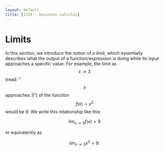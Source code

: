 ```yaml
---
layout: default
title: [1324 - business calculus]
---
```


Limits
===

In this section, we introduce the notion of a *limit*, which essentially describes what the output of a function/expression is doing while its input approaches a specific value.  For example, the limit as $$x \rightarrow 3$$ (read: "$$x$$ approaches 3") of the function $$f(x) = x^2$$ would be 9.  We write this relationship like this:

$$\lim_{x\rightarrow 3} f(x) = 9$$

or equivalently as

$$\lim_{x\rightarrow 3} x^2 = 9.$$

